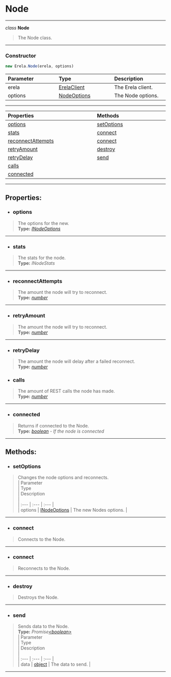 # Node  
---  
*class* **Node**   
> The Node class.  
---
### Constructor
```javascript
new Erela.Node(erela, options)
```
| Parameter <img width=1000/> | Type <img width=1000/> | Description <img width=1000/> |  
| :--- | :--- | :--- |  
| erela | [ErelaClient](/docs/ErelaClient/) | The Erela client. |  
| options | [NodeOptions](/docs/ErelaClient/inodeoptions) | The Node options. |  
---  
| Properties <img width=1000/> | Methods <img width=1000/> |   
| :--- | :--- |   
| [options](#options) | [setOptions](#setoptions) |   
| [stats](#stats) | [connect](#connect) |   
| [reconnectAttempts](#reconnectattempts) | [connect](#connect) |   
| [retryAmount](#retryamount) | [destroy](#destroy) |   
| [retryDelay](#retrydelay) | [send](#send) |   
| [calls](#calls) |  |   
| [connected](#connected) |  |   
---  
## Properties:  
- ### options  
> The options for the new.  
> **Type:** *[INodeOptions](/docs/ErelaClient/inodeoptions)*  
---
- ### stats  
> The stats for the node.  
> **Type:** *INodeStats*  
---
- ### reconnectAttempts  
> The amount the node will try to reconnect.  
> **Type:** *[number](https://developer.mozilla.org/en-US/docs/Web/JavaScript/Reference/Global_Objects/Number)*  
---
- ### retryAmount  
> The amount the node will try to reconnect.  
> **Type:** *[number](https://developer.mozilla.org/en-US/docs/Web/JavaScript/Reference/Global_Objects/Number)*    
---
- ### retryDelay  
> The amount the node will delay after a failed reconnect.  
> **Type:** *[number](https://developer.mozilla.org/en-US/docs/Web/JavaScript/Reference/Global_Objects/Number)*   
- ### calls  
> The amount of REST calls the node has made.  
> **Type:** *[number](https://developer.mozilla.org/en-US/docs/Web/JavaScript/Reference/Global_Objects/Number)*   
---
- ### connected  
> Returns if connected to the Node.  
> **Type:** *[boolean](https://developer.mozilla.org/en-US/docs/Web/JavaScript/Reference/Global_Objects/Boolean) - If the node is connected* 
--- 
## Methods:  
- ### setOptions  
> Changes the node options and reconnects.  
> | Parameter <img width=1000/> | Type <img width=1000/> | Description <img width=1000/> |  
> | :--- | :--- | :--- |  
> | options | [INodeOptions](/docs/ErelaClient/inodeoptions) | The new Nodes options. |  
---
- ### connect  
> Connects to the Node.  
---
- ### connect  
> Reconnects to the Node.  
---
- ### destroy  
> Destroys the Node.  
---
- ### send  
> Sends data to the Node.  
> **Type:** *Promise[\<boolean\>](https://developer.mozilla.org/en-US/docs/Web/JavaScript/Reference/Global_Objects/Boolean)*  
> | Parameter <img width=1000/> | Type <img width=1000/> | Description <img width=1000/> |  
> | :--- | :--- | :--- |  
> | data | [object](https://developer.mozilla.org/en-US/docs/Web/JavaScript/Reference/Global_Objects/Object) | The data to send. |  
---